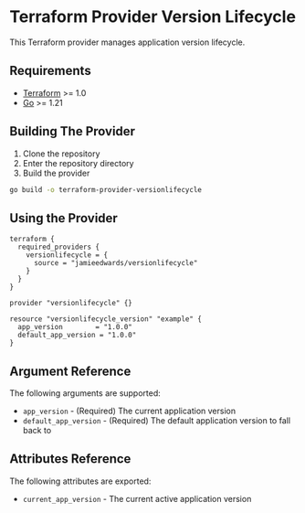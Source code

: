 # Terraform Provider Version Lifecycle

This Terraform provider manages application version lifecycle.

## Requirements

- [Terraform](https://www.terraform.io/downloads.html) >= 1.0
- [Go](https://golang.org/doc/install) >= 1.21

## Building The Provider

1. Clone the repository
2. Enter the repository directory
3. Build the provider

```bash
go build -o terraform-provider-versionlifecycle
```

## Using the Provider

```hcl
terraform {
  required_providers {
    versionlifecycle = {
      source = "jamieedwards/versionlifecycle"
    }
  }
}

provider "versionlifecycle" {}

resource "versionlifecycle_version" "example" {
  app_version        = "1.0.0"
  default_app_version = "1.0.0"
}
```

## Argument Reference

The following arguments are supported:

- `app_version` - (Required) The current application version
- `default_app_version` - (Required) The default application version to fall back to

## Attributes Reference

The following attributes are exported:

- `current_app_version` - The current active application version 